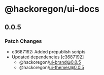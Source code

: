 # @hackoregon/ui-docs

## 0.0.5
### Patch Changes

- c3687192: Added prepublish scripts
- Updated dependencies [c3687192]
  - @hackoregon/ui-brand@0.0.5
  - @hackoregon/ui-themes@0.0.5
